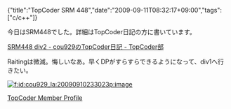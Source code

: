 {"title":"TopCoder SRM 448","date":"2009-09-11T08:32:17+09:00","tags":["c/c++"]}

<!-- DATE: 2009-09-10T23:32:17+00:00 -->
<!-- OLDURL: http://d.hatena.ne.jp/cou929_la/20090910/ -->


<div class="section">
<p>今日はSRM448でした。詳細はTopCoder日記の方に書いています。</p>
<p><a href="http://topcoder.g.hatena.ne.jp/cou929/20090910/1252592746" target="_blank">SRM448 div2 - cou929のTopCoder日記 - TopCoder部</a></p>
<p>Raitingは微減。悔しいなあ。早くDPがすらすらできるようになって、div1へ行きたい。</p>
<p><a href="http://f.hatena.ne.jp/cou929_la/20090910233023" class="hatena-fotolife" target="_blank"><img src="http://cdn-ak.f.st-hatena.com/images/fotolife/c/cou929_la/20090910/20090910233023.png" alt="f:id:cou929_la:20090910233023p:image" title="f:id:cou929_la:20090910233023p:image" class="hatena-fotolife"></a></p>
<p><a href="http://www.topcoder.com/tc?module=MemberProfile&cr=22740515" target="_blank">TopCoder Member Profile</a></p>
</div>






